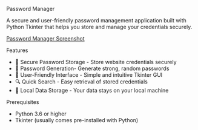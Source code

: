 Password Manager

A secure and user-friendly password management application built with Python Tkinter that helps you store and manage your credentials securely.

[Password Manager Screenshot](https://github.com/Oluwaseunfunmi-dev/Apps/blob/main/Password_manager_screenshort.png)

Features
- 🔐 Secure Password Storage - Store website credentials securely
- 🎯 Password Generation- Generate strong, random passwords
- 📱 User-Friendly Interface - Simple and intuitive Tkinter GUI
- 🔍 Quick Search - Easy retrieval of stored credentials
- 💾 Local Data Storage - Your data stays on your local machine

Prerequisites
- Python 3.6 or higher
- Tkinter (usually comes pre-installed with Python)
